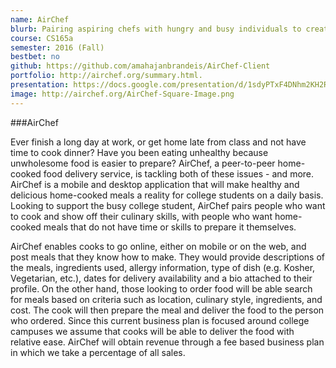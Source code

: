 ```yaml
---
name: AirChef
blurb: Pairing aspiring chefs with hungry and busy individuals to create an affordable and home cooked meal. AirChef is a mobile and desktop application that will make healthy and delicious home-cooked meals a reality for college students on a daily basis. Looking to support the busy college student, AirChef pairs people who want to cook and show off their culinary skills, with people who want home-cooked meals that do not have time or skills to prepare it themselves.
course: CS165a
semester: 2016 (Fall)
bestbet: no
github: https://github.com/amahajanbrandeis/AirChef-Client
portfolio: http://airchef.org/summary.html.
presentation: https://docs.google.com/presentation/d/1sdyPTxF4DNhm2KH2Re6rK3vLzIQI0cZIx1bNr30HKf4/edit?usp=sharing
image: http://airchef.org/AirChef-Square-Image.png
---
```

###AirChef

Ever finish a long day at work, or get home late from class and not have time to cook dinner? Have you been eating unhealthy because unwholesome food is easier to prepare? AirChef, a peer-to-peer home-cooked food delivery service, is tackling both of these issues - and more. AirChef is a mobile and desktop application that will make healthy and delicious home-cooked meals a reality for college students on a daily basis. Looking to support the busy college student, AirChef pairs people who want to cook and show off their culinary skills, with people who want home-cooked meals that do not have time or skills to prepare it themselves.

AirChef enables cooks to go online, either on mobile or on the web, and post meals that they know how to make. They would provide descriptions of the meals, ingredients used, allergy information, type of dish (e.g. Kosher, Vegetarian, etc.), dates for delivery availability and a bio attached to their profile. On the other hand, those looking to order food will be able search for meals based on criteria such as location, culinary style, ingredients, and cost. The cook will then prepare the meal and deliver the food to the person who ordered. Since this current business plan is focused around college campuses we assume that cooks will be able to deliver the food with relative ease. AirChef will obtain revenue through a fee based business plan in which we take a percentage of all sales.
